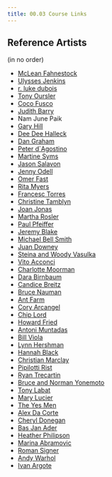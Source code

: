 ```yaml
---
title: 00.03 Course Links
---
```


## Reference Artists

(in no order)

<div class="two-column-grid-wrapper">

- [McLean Fahnestock](https://mcleanfahnestock.com/)
- [Ulysses Jenkins](https://vimeo.com/showcase/263758)
- [r. luke dubois](https://www.lukedubois.com/)
- [Tony Oursler](https://tonyoursler.com/)
- [Coco Fusco](https://www.cocofusco.com/)
- [Judith Barry](https://www.judithbarrystudio.com/)
- Nam June Paik
- [Gary Hill](https://garyhill.com/)
- [Dee Dee Halleck](https://deedeehalleck.com/)
- [Dan Graham](https://www.nytimes.com/2022/03/04/arts/dan-graham-dead.html)
- [Peter d`Agostino](http://peterdagostino.com/)
- [Martine Syms](https://www.martinesy.ms/)
- [Jason Salavon](http://salavon.com/)
- [Jenny Odell](https://www.jennyodell.com/)
- [Omer Fast](https://art21.org/artist/omer-fast/)
- [Rita Myers](https://www.ritamyers.com/)
- [Francesc Torres](https://www.museoreinasofia.es/en/exhibitions/francesc-torres-dragons-head)
- [Christine Tamblyn](https://en.wikipedia.org/wiki/Christine_Tamblyn)
- [Joan Jonas](https://art21.org/artist/joan-jonas/)
- [Martha Rosler](https://www.martharosler.net/)
- [Paul Pfeiffer](https://art21.org/artist/paul-pfeiffer/)
- [Jeremy Blake](https://www.tilloufineart.com/artists/jeremy-blake)
- [Michael Bell Smith](http://michaelbellsmith.com/)
- [Juan Downey](https://www.moma.org/artists/1606)
- [Steina and Woody Vasulka](https://www.vasulka.org/)
- [Vito Acconci](https://acconci.com/)
- [Charlotte Moorman]()
- [Dara Birnbaum](https://en.wikipedia.org/wiki/Dara_Birnbaum)
- [Candice Breitz](https://www.candicebreitz.net/)
- [Bruce Nauman](https://en.wikipedia.org/wiki/Bruce_Nauman)
- [Ant Farm]()
- [Cory Arcangel](https://coryarcangel.com/)
- [Chip Lord](http://chiplord.net/)
- [Howard Fried](https://en.wikipedia.org/wiki/Howard_Fried)
- [Antoni Muntadas](https://www.moma.org/artists/7676)
- [Bill Viola](https://www.billviola.com/)
- [Lynn Hershman](https://www.lynnhershman.com/)
- [Hannah Black](https://arcadiamissa.com/hannah-black/)
- [Christian Marclay](https://en.wikipedia.org/wiki/Christian_Marclay)
- [Pipilotti Rist](https://pipilottirist.net/)
- [Ryan Trecartin](https://vimeo.com/trecartin)
- [Bruce and Norman Yonemoto](https://en.wikipedia.org/wiki/Bruce_and_Norman_Yonemoto)
- [Tony Labat](https://www.moma.org/artists/34938)
- [Mary Lucier](https://www.marylucier.net/biography)
- [The Yes Men](https://theyesmen.org/)
- [Alex Da Corte](http://alexdacorte.com/)
- [Cheryl Donegan](https://cheryldonegan.com/)
- [Bas Jan Ader](https://hyperallergic.com/336146/in-search-of-bas-jan-ader-the-artist-who-disappeared-at-sea/)
- [Heather Philipson](https://www.heatherphillipson.co.uk/)
- [Marina Abramovic](https://www.moma.org/artists/26439)
- [Roman Signer](https://www.hauserwirth.com/artists/2805-roman-signer/)
- [Andy Warhol](https://www.warhol.org/)
- [Ivan Argote](https://www.perrotin.com/artists/Ivan_Argote/84#news)

</div>
